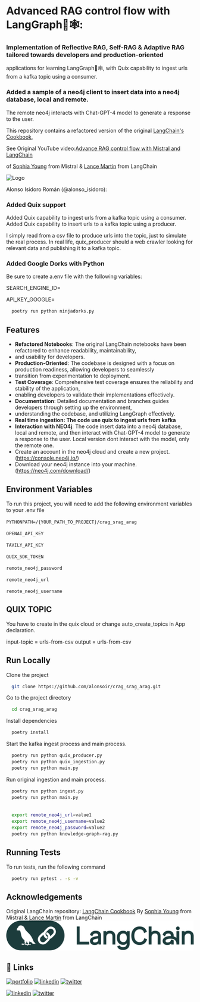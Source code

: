 
# Advanced RAG control flow with LangGraph🦜🕸:

### Implementation of Reflective RAG, Self-RAG & Adaptive RAG tailored towards developers and production-oriented 
applications for learning LangGraph🦜🕸️, with Quix capability to ingest urls from a kafka topic using a consumer.

### Added a sample of a neo4j client to insert data into a neo4j database, local and remote.
The remote neo4j interacts with Chat-GPT-4 model to generate a response to the user.

This repository contains a refactored version of the original [LangChain's Cookbook](https://github.com/mistralai/cookbook/tree/main/third_party/langchain),

See Original YouTube video:[Advance RAG control flow with Mistral and LangChain](https://www.youtube.com/watch?v=sgnrL7yo1TE)

of [Sophia Young](https://x.com/sophiamyang) from Mistral & [Lance Martin](https://x.com/RLanceMartin) from LangChain

![Logo](https://github.com/emarco177/langgaph-course/blob/main/static/langgraph_adaptive_rag.png)

Alonso Isidoro Román (@alonso_isidoro):

### Added Quix support

Added Quix capability to ingest urls from a kafka topic using a consumer. 
Added Quix capability to insert urls to a kafka topic using a producer. 

I simply read from a csv file to produce urls into the topic, just to simulate the real process.
In real life, quix_producer should a web crawler looking for relevant data and publishing it to a kafka topic.

### Added Google Dorks with Python
Be sure to create a.env file with the following variables:

SEARCH_ENGINE_ID=

API_KEY_GOOGLE=
  ```bash
    poetry run python ninjadorks.py
  ```
## Features

- **Refactored Notebooks**: The original LangChain notebooks have been refactored to enhance readability, maintainability,
- and usability for developers.
- **Production-Oriented**: The codebase is designed with a focus on production readiness, allowing developers to seamlessly 
- transition from experimentation to deployment.
- **Test Coverage**: Comprehensive test coverage ensures the reliability and stability of the application, 
- enabling developers to validate their implementations effectively.
- **Documentation**: Detailed documentation and branches guides developers through setting up the environment, 
- understanding the codebase, and utilizing LangGraph effectively.
- **Real time ingestion: The code use quix to ingest urls from kafka**
- **Interaction with NEO4j**: The code insert data into a neo4j database, local and remote, and then interact with
  Chat-GPT-4 model to generate a response to the user. Local version dont interact with the model, only the remote one.
- Create an account in the neo4j cloud and create a new project. (https://console.neo4j.io/)
- Download your neo4j instance into your machine. (https://neo4j.com/download/)

## Environment Variables

To run this project, you will need to add the following environment variables to your .env file

`PYTHONPATH=/{YOUR_PATH_TO_PROJECT}/crag_srag_arag`

`OPENAI_API_KEY`

`TAVILY_API_KEY`

`QUIX_SDK_TOKEN`

`remote_neo4j_password`

`remote_neo4j_url`

`remote_neo4j_username`

## QUIX TOPIC

You have to create in the quix cloud or change auto_create_topics in App declaration.

input-topic = urls-from-csv
output = urls-from-csv

## Run Locally

Clone the project

```bash
  git clone https://github.com/alonsoir/crag_srag_arag.git
```

Go to the project directory

```bash
  cd crag_srag_arag
```

Install dependencies

```bash
  poetry install
```

Start the kafka ingest process and main process.

```bash
  poetry run python quix_producer.py
  poetry run python quix_ingestion.py
  poetry run python main.py
```

Run original ingestion and main process.

```bash
  poetry run python ingest.py
  poetry run python main.py
```
```bash

  export remote_neo4j_url=value1
  export remote_neo4j_username=value2
  export remote_neo4j_password=value2
  poetry run python knowledge-graph-rag.py
```
## Running Tests

To run tests, run the following command

```bash
  poetry run pytest . -s -v
```
## Acknowledgements

Original LangChain repository: [LangChain Cookbook](https://github.com/mistralai/cookbook/tree/main/third_party/langchain)
By [Sophia Young](https://x.com/sophiamyang) from Mistral & [Lance Martin](https://x.com/RLanceMartin) from LangChain
![Logo](https://github.com/emarco177/langgaph-course/blob/main/static/LangChain-logo.png)




## 🔗 Links
[![portfolio](https://img.shields.io/badge/my_portfolio-000?style=for-the-badge&logo=ko-fi&logoColor=white)](https://www.udemy.com/course/langgraph/?referralCode=FEA50E8CBA24ECD48212)
[![linkedin](https://img.shields.io/badge/linkedin-0A66C2?style=for-the-badge&logo=linkedin&logoColor=white)](https://www.linkedin.com/in/eden-marco/)
[![twitter](https://img.shields.io/badge/twitter-1DA1F2?style=for-the-badge&logo=twitter&logoColor=white)](https://www.udemy.com/user/eden-marco/)


[![linkedin](https://img.shields.io/badge/linkedin-0A66C2?style=for-the-badge&logo=linkedin&logoColor=white)](https://www.linkedin.com/in/alonso-isidoro-roman-8ab57445/)
[![twitter](https://img.shields.io/badge/twitter-1DA1F2?style=for-the-badge&logo=twitter&logoColor=white)](https://x.com/alonso_Isidoro)


